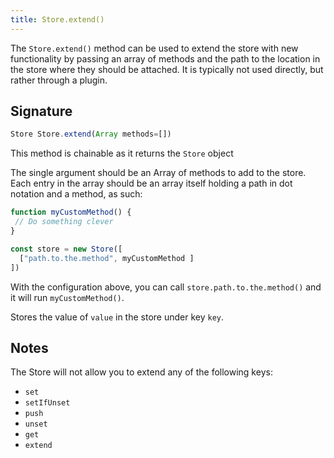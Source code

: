 ```yaml
---
title: Store.extend()
---
```


The `Store.extend()` method can be used to extend the store with new
functionality by passing an array of methods and the path to the location in
the store where they should be attached. It is typically not used directly, but
rather through a plugin.

## Signature

```js
Store Store.extend(Array methods=[])
```

<Tip compact>This method is chainable as it returns the `Store` object</Tip>

The single argument should be an Array of methods to add to the
store. Each entry in the array should be an array itself holding a path in
dot notation and a method, as such:

```js
function myCustomMethod() {
 // Do something clever
}

const store = new Store([
  ["path.to.the.method", myCustomMethod ]
])
```  

With the configuration above, you can call `store.path.to.the.method()` and it
will run `myCustomMethod()`.

Stores the value of `value` in the store under key `key`.

## Notes

The Store will not allow you to extend any of the following keys:

- `set`
- `setIfUnset`
- `push`
- `unset`
- `get`
- `extend`


